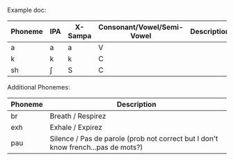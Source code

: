 Example doc:

| Phoneme | IPA | X-Sampa | Consonant/Vowel/Semi-Vowel | Description | Example Word |
| ------- | --- | ------- | -------------------------- | ----------- | ------------ |
| a       | a   | a       | V                          |             | **a**rrêt    |
| k       | k   | k       | C                          |
| sh      | ʃ   | S       | C                          |

Additional Phonemes:

| Phoneme | Description |
| ------- | ----------- |
| br      | Breath / Respirez
| exh     | Exhale / Expirez
| pau     | Silence / Pas de parole (prob not correct but I don't know french...pas de mots?)
